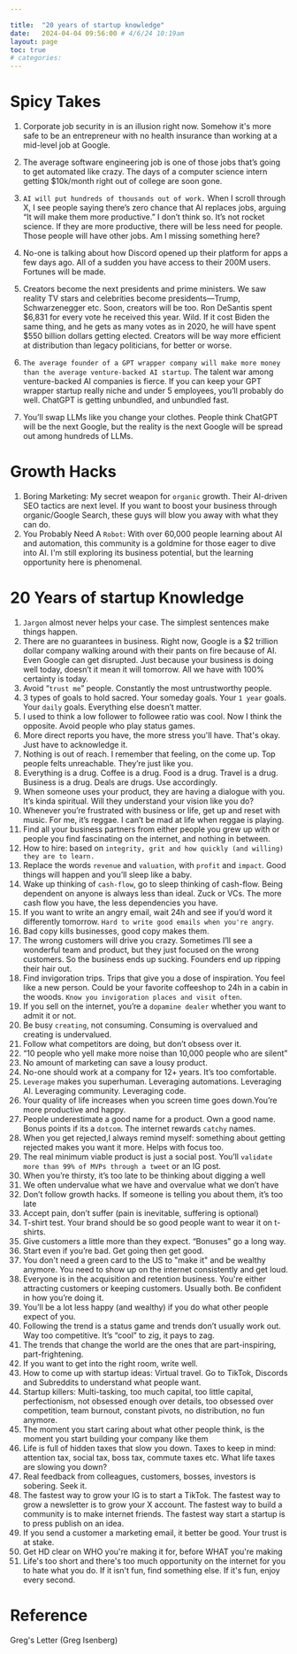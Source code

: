 ```yaml
---

title:  "20 years of startup knowledge"
date:   2024-04-04 09:56:00 # 4/6/24 10:19am
layout: page
toc: true
# categories:
---
```


# Spicy Takes
1. Corporate job security in is an illusion right now. Somehow it's more safe to be an entrepreneur with no health insurance than working at a mid-level job at Google.
1. The average software engineering job is one of those jobs that’s going to get automated like crazy. The days of a computer science intern getting $10k/month right out of college are soon gone.
1. `AI will put hundreds of thousands out of work.` When I scroll through X, I see people saying there’s zero chance that AI replaces jobs, arguing “It will make them more productive.” I don’t think so. It’s not rocket science. If they are more productive, there will be less need for people. Those people will have other jobs. Am I missing something here?

1. No-one is talking about how Discord opened up their platform for apps a few days ago. All of a sudden you have access to their 200M users. Fortunes will be made.
1. Creators become the next presidents and prime ministers. We saw reality TV stars and celebrities become presidents—Trump, Schwarzenegger etc. Soon, creators will be too. Ron DeSantis spent $6,831 for every vote he received this year. Wild. If it cost Biden the same thing, and he gets as many votes as in 2020, he will have spent $550 billion dollars getting elected. Creators will be way more efficient at distribution than legacy politicians, for better or worse.
1. `The average founder of a GPT wrapper company will make more money than the average venture-backed AI startup`. The talent war among venture-backed AI companies is fierce. If you can keep your GPT wrapper startup really niche and under 5 employees, you’ll probably do well. ChatGPT is getting unbundled, and unbundled fast.
1. You’ll swap LLMs like you change your clothes. People think ChatGPT will be the next Google, but the reality is the next Google will be spread out among hundreds of LLMs.

# Growth Hacks

1. Boring Marketing: My secret weapon for `organic` growth. Their AI-driven SEO tactics are next level. If you want to boost your business through organic/Google Search, these guys will blow you away with what they can do.
1. ​You Probably Need A `Robot`: With over 60,000 people learning about AI and automation, this community is a goldmine for those eager to dive into AI. I'm still exploring its business potential, but the learning opportunity here is phenomenal.




# 20 Years of startup Knowledge
1. `Jargon` almost never helps your case. The simplest sentences make things happen.
1. There are no guarantees in business. Right now, Google is a $2 trillion dollar company walking around with their pants on fire because of AI. Even Google can get disrupted. Just because your business is doing well today, doesn’t it mean it will tomorrow. All we have with 100% certainty is today.
1. Avoid “`trust me`” people. Constantly the most untrustworthy people.
1. 3 types of goals to hold sacred. Your someday goals. Your `1 year` goals. Your `daily` goals. Everything else doesn’t matter.
1. I used to think a low follower to followee ratio was cool. Now I think the opposite. Avoid people who play status games.
1. More direct reports you have, the more stress you'll have. That's okay. Just have to acknowledge it.
1. Nothing is out of reach. I remember that feeling, on the come up. Top people felts unreachable. They’re just like you.
1. Everything is a drug. Coffee is a drug. Food is a drug. Travel is a drug. Business is a drug. Deals are drugs. Use accordingly.
1. When someone uses your product, they are having a dialogue with you. It’s kinda spiritual. Will they understand your vision like you do?
1. Whenever you’re frustrated with business or life, get up and reset with music. For me, it’s reggae. I can’t be mad at life when reggae is playing.
1. Find all your business partners from either people you grew up with or people you find fascinating on the internet, and nothing in between.
1. How to hire: based on `integrity, grit and how quickly (and willing) they are to learn.`
15. Replace the words `revenue` and `valuation`, with `profit` and `impact`. Good things will happen and you’ll sleep like a baby.
16. Wake up thinking of `cash-flow`, go to sleep thinking of cash-flow. Being dependent on anyone is always less than ideal. Zuck or VCs. The more cash flow you have, the less dependencies you have.
17. If you want to write an angry email, wait 24h and see if you’d word it differently tomorrow. `Hard to write good emails when you're angry`.
18. Bad copy kills businesses, good copy makes them.
19. The wrong customers will drive you crazy. Sometimes I’ll see a wonderful team and product, but they just focused on the wrong customers. So the business ends up sucking. Founders end up ripping their hair out.
20. Find invigoration trips. Trips that give you a dose of inspiration. You feel like a new person. Could be your favorite coffeeshop to 24h in a cabin in the woods. `Know you invigoration places and visit often`.
21. If you sell on the internet, you’re a `dopamine dealer` whether you want to admit it or not.
22. Be busy `creating`, not consuming. Consuming is overvalued and creating is undervalued.
23. Follow what competitors are doing, but don’t obsess over it.
24. “10 people who yell make more noise than 10,000 people who are silent”
25. No amount of marketing can save a lousy product.
26. No-one should work at a company for 12+ years. It’s too comfortable.
27. `Leverage` makes you superhuman. Leveraging automations. Leveraging AI. Leveraging community. Leveraging code.
28. Your quality of life increases when you screen time goes down.You’re more productive and happy.
29. People underestimate a good name for a product. Own a good name. Bonus points if its a `dotcom`. The internet rewards `catchy` names.
30. When you get rejected,I always remind myself: something about getting rejected makes you want it more. Helps with focus too.
31. The real minimum viable product is just a social post. You’ll `validate more than 99% of MVPs through a tweet` or an IG post.
32. When you’re thirsty, it’s too late to be thinking about digging a well
33. We often undervalue what we have and overvalue what we don’t have
34. Don’t follow growth hacks. If someone is telling you about them, it’s too late
35. Accept pain, don’t suffer (pain is inevitable, suffering is optional)
36. T-shirt test. Your brand should be so good people want to wear it on t-shirts.
37. Give customers a little more than they expect. “Bonuses” go a long way.
38. Start even if you’re bad. Get going then get good.
39. You don't need a green card to the US to "make it" and be wealthy anymore. You need to show up on the internet consistently and get loud.
40. Everyone is in the acquisition and retention business. You're either attracting customers or keeping customers. Usually both. Be confident in how you’re doing it.
41. You’ll be a lot less happy (and wealthy) if you do what other people expect of you.
42. Following the trend is a status game and trends don’t usually work out. Way too competitive. It’s “cool” to zig, it pays to zag.
43. The trends that change the world are the ones that are part-inspiring, part-frightening.
44. If you want to get into the right room, write well.
45. How to come up with startup ideas: Virtual travel. Go to TikTok, Discords and Subreddits to understand what people want.
46. Startup killers: Multi-tasking, too much capital, too little capital, perfectionism, not obsessed enough over details, too obsessed over competition, team burnout, constant pivots, no distribution, no fun anymore.
47. The moment you start caring about what other people think, is the moment you start building your company like them
48. Life is full of hidden taxes that slow you down. Taxes to keep in mind: attention tax, social tax, boss tax, commute taxes etc. What life taxes are slowing you down?
49. Real feedback from colleagues, customers, bosses, investors is sobering. Seek it.
50. The fastest way to grow your IG is to start a TikTok. The fastest way to grow a newsletter is to grow your X account. The fastest way to build a community is to make internet friends. The fastest way start a startup is to press publish on an idea.
51. If you send a customer a marketing email, it better be good. Your trust is at stake.
52. Get HD clear on WHO you're making it for, before WHAT you're making
53. Life's too short and there's too much opportunity on the internet for you to hate what you do. If it isn't fun, find something else. If it's fun, enjoy every second.

# Reference
Greg's Letter (Greg Isenberg)
